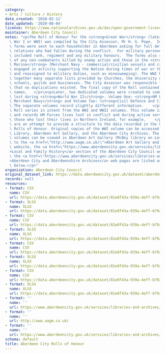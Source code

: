 ```yaml
---
category:
- Arts / Culture / History
date_created: '2020-02-11'
date_updated: '2020-08-04'
license: https://www.nationalarchives.gov.uk/doc/open-government-licence/version/3/
maintainer: Aberdeen City Council
notes: "<p>The Roll of Honour for the <strong>Great War</strong> (later known as World\
  \ War I or WWI) was compiled by the City Assessor, Mr H. G. Pope.  In early 1925,\
  \ forms were sent to each householder in Aberdeen asking for full details of those\
  \ relatives who had fallen during the conflict.  For military personnel, the details\
  \ included rank, regiment and any military honours.  The forms also requested details\
  \ of any non-combatants killed by enemy action and those in the <strong>Mercantile\
  \ Marine</strong> (Merchant Navy - commercial/civilian vessels and crews that were\
  \ engaged in activity supporting the Nation during times of war or those requisitioned\
  \ and reassigned to military duties, such as minesweeping). The WWI Roll also drew\
  \ together many separate lists provided by Churches, the University of Aberdeen,\
  \ schools, guilds and businesses. The City Assessor was responsible for ensuring\
  \ that no duplications existed. The final copy of the Roll contained over five thousand\
  \ names.   </p>\n<p>Later, two dedicated volumes were created to commemorate lives\
  \ lost during <strong>World War II</strong>. Volume One: <strong>HM Forces and the\
  \ Merchant Navy</strong> and Volume Two: <strong>Civil Defence and Civilians</strong>.\
  \ The separate volumes record slightly different information.    </p>\n<p>The <strong>Post-1945</strong>\
  \ Roll varies in intent from the WWI and WWII volumes. This volume is hand-written,\
  \ and records HM Forces lives lost in conflict and during active service, so includes\
  \ those who lost their lives in Northern Ireland, for example.    </p>\n<p>The transcripts\
  \ are an attempt to provide a structure to the data recorded in the City\u2019s\
  \ Rolls of Honour. Original copies of the WWI volume can be accessed in the Central\
  \ Library, Aberdeen Art Gallery, and the Aberdeen City Archives. The WWII and Post-1945\
  \ volumes can be viewed in Aberdeen Art Gallery (McBey library on Level 1).  Links\
  \ to the <a href=\"http://www.aagm.co.uk/\">Aberdeen Art Gallery and Museums</a>\
  \ website, the <a href=\"https://www.aberdeencity.gov.uk/services/libraries-and-archives/local-and-family-history\"\
  >Local and Family History</a> section of the Aberdeen City Council website, and\
  \ the <a href=\"https://www.aberdeencity.gov.uk/services/libraries-and-archives/aberdeen-city-and-aberdeenshire-archives\"\
  >Aberdeen City and Aberdeenshire Archives</a> web pages are listed as resources\
  \ below.</p>"
organization: Aberdeen City Council
original_dataset_link: https://data.aberdeencity.gov.uk/dataset/aberdeen-city-rolls-of-honour
records: null
resources:
- format: CSV
  name: CSV
  url: https://data.aberdeencity.gov.uk/dataset/81e8f43a-939a-4eff-b79a-03bddb2c5e75/resource/9f66bf1e-c2bf-4fdf-89d9-05c8c85954c6/download/rollww1_opendata_v1.csv
- format: XLSX
  name: XLSX
  url: https://data.aberdeencity.gov.uk/dataset/81e8f43a-939a-4eff-b79a-03bddb2c5e75/resource/80a6d0c8-9fb7-47dc-b04f-ec0e576495c6/download/rollww1_opendata_v1.xlsx
- format: CSV
  name: CSV
  url: https://data.aberdeencity.gov.uk/dataset/81e8f43a-939a-4eff-b79a-03bddb2c5e75/resource/2e8539e9-4a26-4b1d-a4f0-4b51a0939bb0/download/rollwwiiparti_hmf_merch_opendata_v1.csv
- format: XLSX
  name: XLSX
  url: https://data.aberdeencity.gov.uk/dataset/81e8f43a-939a-4eff-b79a-03bddb2c5e75/resource/a8ccd079-652e-4149-8541-19050bcaa63c/download/rollwwiiparti_hmf_merch_opendata_v1.xlsx
- format: CSV
  name: CSV
  url: https://data.aberdeencity.gov.uk/dataset/81e8f43a-939a-4eff-b79a-03bddb2c5e75/resource/87300c10-4d12-4814-9211-3567c070adb2/download/rollwwiipartii_civ_opendata_v1.csv
- format: XLSX
  name: XLSX
  url: https://data.aberdeencity.gov.uk/dataset/81e8f43a-939a-4eff-b79a-03bddb2c5e75/resource/1084f006-8fd0-4244-84ed-cc17bfa25de5/download/rollwwiipartii_civ_opendata_v1.xlsx
- format: CSV
  name: CSV
  url: https://data.aberdeencity.gov.uk/dataset/81e8f43a-939a-4eff-b79a-03bddb2c5e75/resource/22d1ab57-b2a7-40d6-8a5c-d3b0945300a4/download/rollpost1945_opendata_v1.csv
- format: XLSX
  name: XLSX
  url: https://data.aberdeencity.gov.uk/dataset/81e8f43a-939a-4eff-b79a-03bddb2c5e75/resource/3003a76b-fa7c-4532-98e9-ce4663794029/download/rollpost1945_opendata_v1.xlsx
- format: ''
  name: ''
  url: https://www.aberdeencity.gov.uk/services/libraries-and-archives/aberdeen-city-and-aberdeenshire-archives
- format: ''
  name: ''
  url: http://www.aagm.co.uk/
- format: ''
  name: ''
  url: https://www.aberdeencity.gov.uk/services/libraries-and-archives/local-and-family-history
schema: default
title: Aberdeen City Rolls of Honour
---
```

